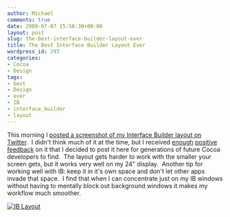 ```yaml
---
author: Michael
comments: true
date: 2009-07-07 15:58:30+00:00
layout: post
slug: the-best-interface-builder-layout-ever
title: The Best Interface Builder Layout Ever
wordpress_id: 293
categories:
- Cocoa
- Design
tags:
- best
- Design
- ever
- IB
- interface_builder
- layout
---
```


This morning I [posted a screenshot of my Interface Builder layout on Twitter](http://twitter.com/MrRooni/status/2515282668).  I didn't think much of it at the time, but I received [enough](http://twitter.com/HeroicAutobot/status/2515335910) [positive](http://twitter.com/pbur/status/2515400970) [feedback](http://twitter.com/tesseractor/status/2515566160) on it that I decided to post it here for generations of future Cocoa developers to find.  The layout gets harder to work with the smaller your screen gets, but it works very well on my 24" display.  Another tip for working well with IB: keep it in it's own space and don't let other apps invade that space.  I find that when I can concentrate just on my IB windows without having to mentally block out background windows it makes my workflow much smoother.


[![IB Layout](http://fruitstandsoftware.com/blog/wp-content/uploads/2009/07/New-Project-1024x640.png)](http://fruitstandsoftware.com/blog/2009/07/the-best-interface-builder-layout-ever/new-project/)

